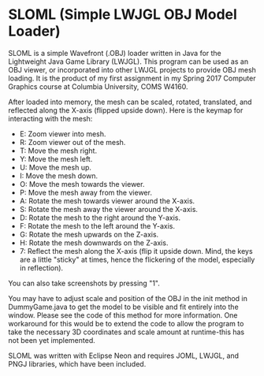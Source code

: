 # SLOML (Simple LWJGL OBJ Model Loader)

SLOML is a simple Wavefront (.OBJ) loader written in Java for the Lightweight Java Game Library (LWJGL). This program can be used as an OBJ viewer, or incorporated into other LWJGL projects to provide OBJ mesh loading. It is the product of my first assignment in my Spring 2017 Computer Graphics course at Columbia University, COMS W4160.

After loaded into memory, the mesh can be scaled, rotated, translated, and reflected along the X-axis (flipped upside down). Here is the keymap for interacting with the mesh:

* E: Zoom viewer into mesh.
* R: Zoom viewer out of the mesh.
* T: Move the mesh right.
* Y: Move the mesh left.
* U: Move the mesh up.
* I: Move the mesh down.
* O: Move the mesh towards the viewer.
* P: Move the mesh away from the viewer.
* A: Rotate the mesh towards viewer around the X-axis.
* S: Rotate the mesh away the viewer around the X-axis.
* D: Rotate the mesh to the right around the Y-axis.
* F: Rotate the mesh to the left around the Y-axis.
* G: Rotate the mesh upwards on the Z-axis.
* H: Rotate the mesh downwards on the Z-axis.
* 7: Reflect the mesh along the X-axis (flip it upside down. Mind, the keys are a little "sticky" at times, hence the flickering of the model, especially in reflection).

You can also take screenshots by pressing "1".


You may have to adjust scale and position of the OBJ in the init method in DummyGame.java to get the model to be visible and fit entirely into the window. Please see the code of this method for more information. One workaround for this would be to extend the code to allow the program to take the necessary 3D coordinates and scale amount at runtime-this has not been yet implemented.

SLOML was written with Eclipse Neon and requires JOML, LWJGL, and PNGJ libraries, which have been included.
